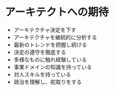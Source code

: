 # アーキテクトへの期待
- アーキテクチャ決定を下す
- アーキテクチャを継続的に分析する
- 最新のトレンドを把握し続ける
- 決定の遵守を徹底する
- 多様なものに触れ経験している
- 事業ドメインの知識を持っている
- 対人スキルを持っている
- 政治を理解し、舵取りをする